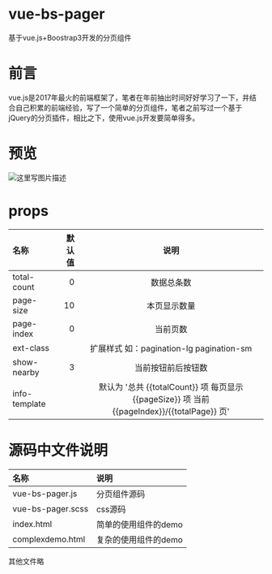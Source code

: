 # vue-bs-pager
基于vue.js+Boostrap3开发的分页组件
# 前言
vue.js是2017年最火的前端框架了，笔者在年前抽出时间好好学习了一下，并结合自己积累的前端经验，写了一个简单的分页组件，笔者之前写过一个基于jQuery的分页插件，相比之下，使用vue.js开发要简单得多。
# 预览
![这里写图片描述](http://img.blog.csdn.net/20180222175355271?watermark/2/text/aHR0cDovL2Jsb2cuY3Nkbi5uZXQvbGh0emJqMTI=/font/5a6L5L2T/fontsize/400/fill/I0JBQkFCMA==/dissolve/70)
# props

| 名称      |    默认值 | 说明 |
| :-------- | --------:| :--: |
| total-count  | 0 |  数据总条数   |
| page-size     |   10 |  本页显示数量  |
| page-index      |    0 | 当前页数  |
|ext-class||扩展样式 如：pagination-lg  pagination-sm|
|show-nearby|3|当前按钮前后按钮数|
|info-template||默认为 '总共 {{totalCount}} 项 每页显示 {{pageSize}} 项 当前 {{pageIndex}}/{{totalPage}} 页'|

# 源码中文件说明
| 名称      |   说明 |
| :-------- |:---------- |
| vue-bs-pager.js | 分页组件源码 |  
| vue-bs-pager.scss |  css源码 |  
| index.html | 简单的使用组件的demo | 
| complexdemo.html | 复杂的使用组件的demo | 
其他文件略
